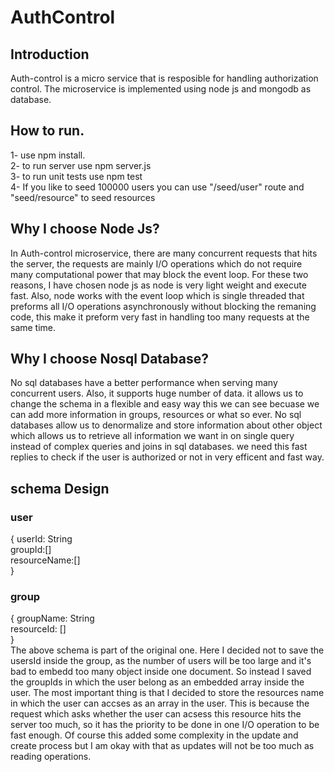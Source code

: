 # AuthControl
## Introduction
  Auth-control is a micro service that is resposible for handling authorization control. The microservice is implemented using node js and mongodb as database.
  
## How to run.
  1- use npm install.<br/>
  2- to run server use npm server.js<br/>
  3- to run unit tests use npm test<br/>
  4- If you like to seed 100000 users you can use "/seed/user" route  and "seed/resource" to seed resources <br/>
  
 ## Why I choose Node Js?
  In Auth-control microservice, there are many concurrent requests that hits the server, the requests are mainly I/O operations which do not require many computational power that may block the event loop. For these two reasons, I have chosen node js as node is very light weight and execute fast. Also, node works with the event loop which is single threaded that preforms all I/O operations asynchronously without blocking the remaning code, this make it preform very fast in handling too many requests at the same time. 
  
## Why I choose Nosql Database?
No sql databases have a better performance when serving many concurrent users. Also, it supports huge number of data. it allows us to change the schema in a flexible and easy way this we can see becuase we can add more information in groups, resources or what so ever. No sql databases allow us to denormalize and store information about other object which allows us to retrieve all information we want in on single query instead of complex queries and joins in sql databases. we need this fast replies to check if the user is authorized or not in very efficent and fast way.

## schema Design
### user
{ userId: String <br/>
  groupId:[]<br/>
  resourceName:[]<br/>
}<br/>

### group
{ groupName: String <br/>
  resourceId: [] <br/>
}<br/>
The above schema is part of the original one. Here I decided not to save the usersId inside the group, as the number of users will be too large and it's bad to embedd too many object inside one document. So instead I saved the groupIds in which the user belong as an embedded array inside the user. The most important thing is that I decided to store the resources name in which the user can accses as an array in the user. This is because the request which asks whether the user can acsess this resource hits the server too much, so it has the priority to be done in one I/O operation to be fast enough. Of course this added some complexity in the update and create process but I am okay with that as updates will not be too much as reading operations. 
